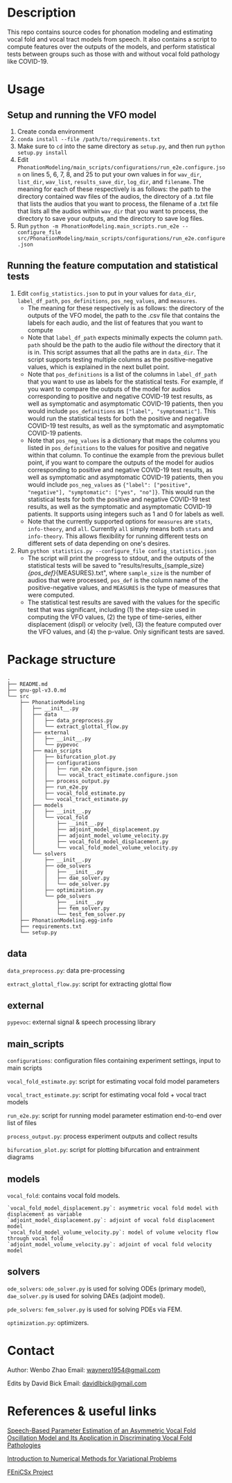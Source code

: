 # Description

This repo contains source codes for phonation modeling and estimating vocal fold and vocal tract models from speech. It also contains a script to compute features over the outputs of the models, and perform statistical tests between groups such as those with and without vocal fold pathology like COVID-19. 

# Usage

## Setup and running the VFO model 
1. Create conda environment 
2. `conda install --file /path/to/requirements.txt`
3. Make sure to `cd` into the same directory as `setup.py`, and then run `python setup.py install`
4. Edit `PhonationModeling/main_scripts/configurations/run_e2e.configure.json` on lines 5, 6, 7, 8, and 25 to put your own values in for `wav_dir`, `list_dir`, `wav_list`, `results_save_dir`, `log_dir`, and `filename`. The meaning for each of these respectively is as follows: the path to the directory contained wav files of the audios, the directory of a .txt file that lists the audios that you want to process, the filename of a .txt file that lists all the audios within `wav_dir` that you want to process, the directory to save your outputs, and the directory to save log files.
5. Run `python -m PhonationModeling.main_scripts.run_e2e --configure_file src/PhonationModeling/main_scripts/configurations/run_e2e.configure.json`

## Running the feature computation and statistical tests
1. Edit `config_statistics.json` to put in your values for `data_dir`, `label_df_path`, `pos_definitions`, `pos_neg_values`, and `measures`. 
    * The meaning for these respectively is as follows: the directory of the outputs of the VFO model, the path to the .csv file that contains the labels for each audio, and the list of features that you want to compute
    * Note that `label_df_path` expects minimally expects the column `path`. `path` should be the path to the audio file _without_ the directory that it is in. This script assumes that all the paths are in `data_dir`. The script supports testing multiple columns as the positive-negative values, which is explained in the next bullet point.
    * Note that `pos_definitions` is a list of the columns in `label_df_path` that you want to use as labels for the statistical tests. For example, if you want to compare the outputs of the model for audios corresponding to positive and negative COVID-19 test results, as well as symptomatic and asymptomatic COVID-19 patients, then you would include `pos_definitions` as `["label", "symptomatic"]`. This would run the statistical tests for both the positive and negative COVID-19 test results, as well as the symptomatic and asymptomatic COVID-19 patients.
    * Note that `pos_neg_values` is a dictionary that maps the columns you listed in `pos_definitions` to the values for positive and negative within that column. To continue the example from the previous bullet point, if you want to compare the outputs of the model for audios corresponding to positive and negative COVID-19 test results, as well as symptomatic and asymptomatic COVID-19 patients, then you would include `pos_neg_values` as `{"label": ["positive", "negative"], "symptomatic": ["yes", "no"]}`. This would run the statistical tests for both the positive and negative COVID-19 test results, as well as the symptomatic and asymptomatic COVID-19 patients. It supports using integers such as 1 and 0 for labels as well. 
    * Note that the currently supported options for `measures` are `stats`, `info-theory`, and `all`. Currently `all` simply means both `stats` and `info-theory`. This allows flexibility for running different tests on different sets of data depending on one's desires.
2. Run `python statistics.py --configure_file config_statistics.json`
    * The script will print the progress to stdout, and the outputs of the statistical tests will be saved to "results/results_{sample_size}_{pos_def}_{MEASURES}.txt", where `sample_size` is the number of audios that were processed, `pos_def` is the column name of the positive-negative values, and `MEASURES` is the type of measures that were computed.
    * The statistical test results are saved with the values for the specific test that was significant, including (1) the step-size used in computing the VFO values, (2) the type of time-series, either displacement (displ) or velocity (vel), (3) the feature computed over the VFO values, and (4) the p-value. Only significant tests are saved.

# Package structure
```
.
├── README.md
├── gnu-gpl-v3.0.md
└── src
    ├── PhonationModeling
    │   ├── __init__.py
    │   ├── data
    │   │   ├── data_preprocess.py
    │   │   └── extract_glottal_flow.py
    │   ├── external
    │   │   ├── __init__.py
    │   │   └── pypevoc
    │   ├── main_scripts
    │   │   ├── bifurcation_plot.py
    │   │   ├── configurations
    │   │   │   ├── run_e2e.configure.json
    │   │   │   └── vocal_tract_estimate.configure.json
    │   │   ├── process_output.py
    │   │   ├── run_e2e.py
    │   │   ├── vocal_fold_estimate.py
    │   │   └── vocal_tract_estimate.py
    │   ├── models
    │   │   ├── __init__.py
    │   │   └── vocal_fold
    │   │       ├── __init__.py
    │   │       ├── adjoint_model_displacement.py
    │   │       ├── adjoint_model_volume_velocity.py
    │   │       ├── vocal_fold_model_displacement.py
    │   │       └── vocal_fold_model_volume_velocity.py
    │   └── solvers
    │       ├── __init__.py
    │       ├── ode_solvers
    │       │   ├── __init__.py
    │       │   ├── dae_solver.py
    │       │   └── ode_solver.py
    │       ├── optimization.py
    │       └── pde_solvers
    │           ├── __init__.py
    │           ├── fem_solver.py
    │           └── test_fem_solver.py
    ├── PhonationModeling.egg-info
    ├── requirements.txt
    └── setup.py
```

## data
`data_preprocess.py`: data pre-processing

`extract_glottal_flow.py`: script for extracting glottal flow

## external
`pypevoc`: external signal & speech processing library

## main_scripts
`configurations`: configuration files containing experiment settings, input to main scripts

`vocal_fold_estimate.py`: script for estimating vocal fold model parameters

`vocal_tract_estimate.py`: script for estimating vocal fold + vocal tract models

`run_e2e.py`: script for running model parameter estimation end-to-end over list of files

`process_output.py`: process experiment outputs and collect results

`bifurcation_plot.py`: script for plotting bifurcation and entrainment diagrams

## models
`vocal_fold`: contains vocal fold models. 
    
    `vocal_fold_model_displacement.py`: asymmetric vocal fold model with displacement as variable
    `adjoint_model_displacement.py`: adjoint of vocal fold displacement model
    `vocal_fold_model_volume_velocity.py`: model of volume velocity flow through vocal fold
    `adjoint_model_volume_velocity.py`: adjoint of vocal fold velocity model

## solvers
`ode_solvers`: `ode_solver.py` is used for solving ODEs (primary model), `dae_solver.py` is used for solving DAEs (adjoint model).

`pde_solvers`: `fem_solver.py` is used for solving PDEs via FEM.

`optimization.py`: optimizers.

# Contact
Author: Wenbo Zhao
Email: waynero1954@gmail.com

Edits by David Bick
Email: davidlbick@gmail.com

# References & useful links

[Speech-Based Parameter Estimation of an Asymmetric Vocal Fold Oscillation Model and Its Application in Discriminating Vocal Fold Pathologies](https://arxiv.org/abs/1910.08886)

[Introduction to Numerical Methods for Variational Problems](https://hplgit.github.io/fem-book/doc/web/index.html)

[FEniCSx Project](https://fenicsproject.org)
